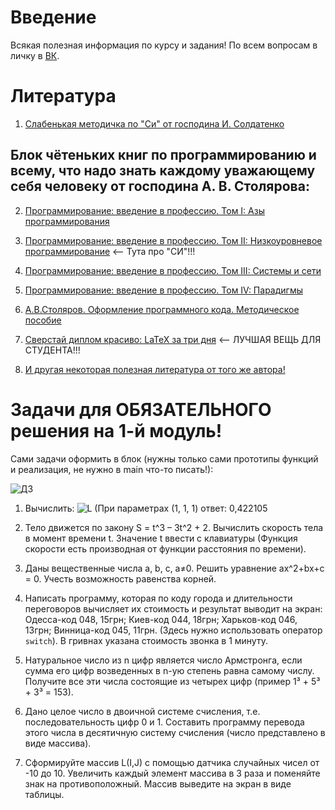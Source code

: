 # Введение

Всякая полезная информация по курсу и задания! По всем вопросам в личку в [ВК](https://vk.com/nadelow).

# Литература

1. [Слабенькая методичка по "Си" от господина И. Солдатенко](http://prog.tversu.ru/library/C.pdf)

## Блок чётеньких книг по программированию и всему, что надо знать каждому уважающему себя человеку от господина А. В. Столярова:

2. [Программирование: введение в профессию. Том I: Азы программирования](http://www.stolyarov.info/books/pdf/progintro_vol1.pdf)

3. [Программирование: введение в профессию. Том II: Низкоуровневое программирование](http://www.stolyarov.info/books/pdf/progintro_vol2.pdf) <-- Тута про "СИ"!!!

4. [Программирование: введение в профессию. Том III: Системы и сети](http://www.stolyarov.info/books/pdf/progintro_vol3.pdf)

5. [Программирование: введение в профессию. Том IV: Парадигмы](http://www.stolyarov.info/books/pdf/progintro_vol4.pdf)

6. [А.В.Столяров. Оформление программного кода. Методическое пособие](http://www.stolyarov.info/books/pdf/codestyle2.pdf)

7. [Сверстай диплом красиво: LaTeX за три дня](http://www.stolyarov.info/books/pdf/latex3days.pdf) <-- ЛУЧШАЯ ВЕЩЬ ДЛЯ СТУДЕНТА!!!

8. [И другая некоторая полезная литература от того же автора!](http://stolyarov.info/)

# Задачи для ОБЯЗАТЕЛЬНОГО решения на 1-й модуль!

Сами задачи оформить в блок (нужны только сами прототипы функций и реализация, не нужно в main что-то писать!):

![ДЗ](https://sun9-36.userapi.com/impg/KYgBY7ATgW6yTGiuyI5jDgr45Curluv6tgNzNQ/yCePQFc8WF4.jpg?size=635x271&quality=96&sign=21d5b3f367e4cf2c4c619b3dda85c784&type=album)

1. Вычислить: ![L](https://sun9-56.userapi.com/impg/zqIy1ViG5QKgH_8v4PXf2s5J3HHzPToIU4W_Hg/ZYHXAOjGOIc.jpg?size=382x97&quality=96&sign=f5f8a92186ee3be7a54637b4a8a56caf&type=album) (При параметрах (1, 1, 1) ответ: 0,422105

2. Тело движется по закону S = t^3 – 3t^2 + 2. Вычислить скорость тела в момент времени t. Значение t ввести с клавиатуры (Функция скорости есть производная от функции расстояния по времени).

3. Даны вещественные числа а, b, с, а≠0. Решить уравнение аx^2+bx+c = 0. Учесть возможность равенства корней.

4. Написать программу, которая по коду города и длительности переговоров
вычисляет их стоимость и результат выводит на экран: Одесса-код 048,
15грн; Киев-код 044, 18грн; Харьков-код 046, 13грн; Винница-код 045,
11грн. (Здесь нужно использовать оператор `switch`). В гривнах указана стоимость звонка в 1 минуту.

5. Натуральное число из n цифр является число Армстронга, если сумма его
цифр возведенных в n-ую степень равна самому числу. Получите все эти
числа состоящие из четырех цифр (пример 1³ + 5³ + 3³ = 153).

6. Дано целое число в двоичной системе счисления, т.е. последовательность
цифр 0 и 1. Составить программу перевода этого числа в десятичную
систему счисления (число представлено в виде массива).

7. Сформируйте массив L(I,J) с помощью датчика случайных чисел от -10 до 10. Увеличить каждый элемент массива в 3 раза и поменяйте знак на противоположный. Массив выведите на экран в виде таблицы.
